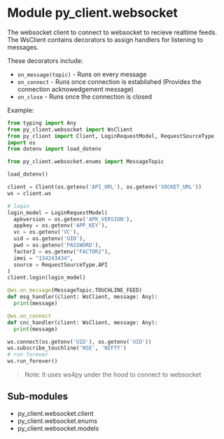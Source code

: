 Module py_client.websocket
==========================
The websocket client to connect to websocket to recieve realtime feeds.
The WsClient contains decorators to assign handlers for listening to messages.

These decorators include:
  - `on_message(topic)` - Runs on every message
  - `on_connect` - Runs once connection is established (Provides the connection acknowedgement message)
  - `on_close` - Runs once the connection is closed

Example:

```python
from typing import Any
from py_client.websocket import WsClient
from py_client import Client, LoginRequestModel, RequestSourceType
import os
from dotenv import load_dotenv

from py_client.websocket.enums import MessageTopic

load_dotenv()

client = Client(os.getenv('API_URL'), os.getenv('SOCKET_URL'))
ws = client.ws

# login
login_model = LoginRequestModel(
  apkversion = os.getenv('APK_VERSION'),
  appkey = os.getenv('APP_KEY'),
  vc = os.getenv('VC'),
  uid = os.getenv('UID'),
  pwd = os.getenv('PASSWORD'),
  factor2 = os.getenv("FACTOR2"),
  imei = "134243434",
  source = RequestSourceType.API
)
client.login(login_model)

@ws.on_message(MessageTopic.TOUCHLINE_FEED)
def msg_handler(client: WsClient, message: Any):
  print(message)

@ws.on_connect
def cnc_handler(client: WsClient, message: Any):
  print(message)

ws.connect(os.getenv('UID'), os.getenv('UID'))
ws.subscribe_touchline('NSE', 'NIFTY')
# run forever
ws.run_forever()
```

> Note: It uses ws4py under the hood to connect to websocket

Sub-modules
-----------
* py_client.websocket.client
* py_client.websocket.enums
* py_client.websocket.models